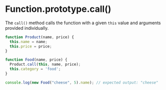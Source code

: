 # Function.prototype.call()

The `call()` method calls the function with a given `this` value and arguments provided individually.

```javascript
function Product(name, price) {
  this.name = name;
  this.price = price;
}

function Food(name, price) {
  Product.call(this, name, price);
  this.category = 'food';
}

console.log(new Food("cheese", 5).name); // expected output: "cheese"
```